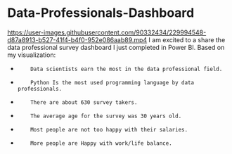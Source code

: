 # Data-Professionals-Dashboard
https://user-images.githubusercontent.com/90332434/229994548-d87a8913-b527-41f4-b4f0-952e086aab89.mp4
I am excited to a share the data professional survey dashboard I just completed in Power BI.
Based on my visualization:
-         Data scientists earn the most in the data professional field.
-         Python Is the most used programming language by data professionals.
-         There are about 630 survey takers.
-         The average age for the survey was 30 years old.
-         Most people are not too happy with their salaries.
-         More people are Happy with work/life balance.
